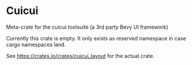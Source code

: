 # Cuicui

Meta-crate for the cuicui toolsuite (a 3rd party Bevy UI framework)

Currently this crate is empty. It only exists as reserved namespace
in case cargo namespaces land.

See <https://crates.io/crates/cuicui_layout> for the actual crate.